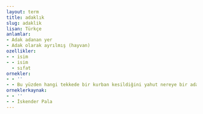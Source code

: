 ```yaml
---
layout: term
title: adaklık
slug: adaklik
lisan: Türkçe
anlamlar:
- Adak adanan yer
- Adak olarak ayrılmış (hayvan)
ozellikler:
- - isim
- - isim
  - sıfat
ornekler:
- - ''
- - Bu yüzden hangi tekkede bir kurban kesildiğini yahut nereye bir adaklık koç götürüldüğünü görseler oraya koşarlarmış.
orneklerkaynak:
- - ''
- - İskender Pala
---
```

